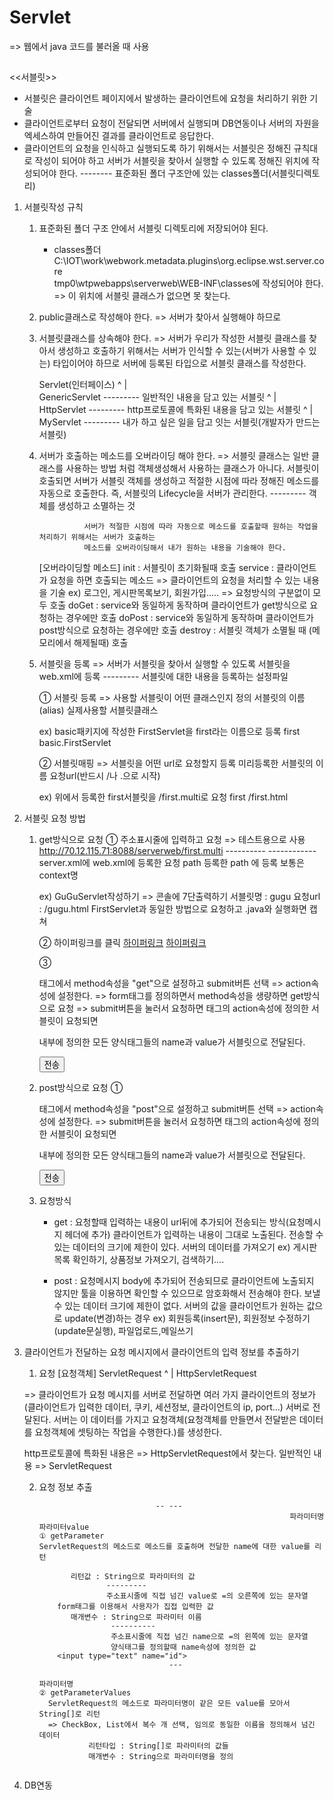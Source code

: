 # Servlet

=> 웹에서 java 코드를 불러올 때 사용

## 

<<서블릿>>
- 서블릿은 클라이언트 페이지에서 발생하는 클라이언트에 요청을 처리하기 위한 기술
- 클라이언트로부터 요청이 전달되면 서버에서 실행되며 DB연동이나 서버의 자원을 엑세스하여
    만들어진 결과를 클라이언트로 응답한다.
- 클라이언트의 요청을 인식하고 실행되도록 하기 위해서는 서블릿은 정해진 규칙대로 작성이 되어야 하고 서버가 서블릿을
    찾아서 실행할 수 있도록 정해진 위치에 작성되어야 한다.
                 --------
          표준화된 폴더 구조안에 있는 classes폴더(서블릿디렉토리)
          

1. 서블릿작성 규칙
   1) 표준화된 폴더 구조 안에서 서블릿 디렉토리에 저장되어야 된다.
      - classes폴더
         C:\IOT\work\webwork\.metadata\.plugins\org.eclipse.wst.server.core\
         tmp0\wtpwebapps\serverweb\WEB-INF\classes에 작성되어야 한다.
         => 이 위치에 서블릿 클래스가 없으면 못 찾는다.
   
   2) public클래스로 작성해야 한다.
      => 서버가 찾아서 실행해야 하므로
   
   3) 서블릿클래스를 상속해야 한다.
      => 서버가 우리가 작성한 서블릿 클래스를 찾아서 생성하고 호출하기 위해서는 서버가 인식할 수 있는(서버가 사용할 수 있는)
                    타입이어야 하므로 서버에 등록된 타입으로 서블릿 클래스를 작성한다.

       Servlet(인터페이스)
           ^
           |           
     GenericServlet       ---------  일반적인 내용을 담고 있는 서블릿
           ^
           |
      HttpServlet         ---------  http프로토콜에 특화된 내용을 담고 있는 서블릿
           ^
           |
       MyServlet          ---------  내가 하고 싶은 일을 담고 잇는 서블릿(개발자가 만드는 서블릿)
           

   4) 서버가 호출하는 메소드를 오버라이딩 해야 한다.
      => 서블릿 클래스는 일반 클래스를 사용하는 방법 처럼 객체생성해서 사용하는 클래스가 아니다.
                    서블릿이 호출되면 서버가 서블릿 객체를 생성하고 적절한 시점에 따라 정해진 메소드를 자동으로 호출한다.
                    즉, 서블릿의 Lifecycle을 서버가 관리한다.
                  ---------
                                 객체를 생성하고 소멸하는 것 

                    서버가 적절한 시점에 따라 자동으로 메소드를 호출할때 원하는 작업을 처리하기 위해서는 서버가 호출하는
                    메소드를 오버라이딩해서 내가 원하는 내용을 기술해야 한다.
                    
         [오버라이딩할 메소드]
         init : 서블릿이 초기화될때 호출
         service : 클라이언트가 요청을 하면 호출되는 메소드
                   => 클라이언트의 요청을 처리할 수 있는 내용을 기술 ex) 로그인, 게시판목록보기, 회원가입.....
                   => 요청방식의 구분없이 모두 호출
         doGet : service와 동일하게 동작하며 클라이언트가 get방식으로 요청하는 경우에만 호출
         doPost : service와 동일하게 동작하며 클라이언트가 post방식으로 요청하는 경우에만 호출
         destroy : 서블릿 객체가 소멸될 때 (메모리에서 해제될때) 호출
   
   5) 서블릿을 등록
      => 서버가 서블릿을 찾아서 실행할 수 있도록 서블릿을 web.xml에 등록
                                       ---------
                                                                        서블릿에 대한 내용을 등록하는 설정파일
   
      ① 서블릿 등록
        => 사용할 서블릿이 어떤 클래스인지 정의
        <servlet>
    			<servlet-name>서블릿의 이름(alias)</servlet-name>
    			<servlet-class>실제사용할 서블릿클래스</servlet-class>
        </servlet>

		ex) basic패키지에 작성한 FirstServlet을 first라는 이름으로 등록
			<servlet>
    			<servlet-name>first</servlet-name>
    			<servlet-class>basic.FirstServlet</servlet-class>
       	 	</servlet>
   
      ② 서블릿매핑
        => 서블릿을 어떤 url로 요청할지 등록
        <servlet-mapping>
        <servlet-name>미리등록한 서블릿의 이름</servlet-name>
    		<url-pattern>요청url(반드시 /나 .으로 시작)</url-pattern>
		</servlet-mapping>
		
		ex) 위에서 등록한 first서블릿을 /first.multi로 요청
		<servlet-mapping>
   	 <servlet-name>first</servlet-name>
    		<url-pattern>/first.html</url-pattern>
		</servlet-mapping>


2. 서블릿 요청 방법
   1) get방식으로 요청
      ① 주소표시줄에 입력하고 요청
        => 테스트용으로 사용
        http://70.12.115.71:8088/serverweb/first.multi
                                ---------- ------------
                             server.xml에                web.xml에 등록한 요청 path
                                                                 등록한 path          <url-pattern>에 등록
                                                                 보통은 context명
                                                              
      ex) GuGuServlet작성하기
          => 콘솔에 7단출력하기
                      서블릿명 : gugu
                      요청url : /gugu.html
          FirstServlet과 동일한 방법으로 요청하고 .java와 실행화면 캡쳐  
          
      ② 하이퍼링크를 클릭
        <a href="http://서버ip:port/contextpath/서블릿요청url">하이퍼링크</a>
        <a href="/contextpath/서블릿요청url">하이퍼링크</a>
                                                                 
      ③ <form>태그에서 method속성을 "get"으로 설정하고 submit버튼 선택
        => action속성에 설정한다.
        => form태그를 정의하면서 method속성을 생량하면 get방식으로 요청
        => submit버튼을 눌러서 요청하면 <form>태그의 action속성에 정의한 서블릿이 요청되면
           <form></form>내부에 정의한 모든 양식태그들의 name과 value가 서블릿으로 전달된다.
        <form method="get" action="/contextpath/서블릿요청url">
        	<input type="submit" value="전송"/>   
        </form>                                                       
                                                                 
   2) post방식으로 요청
      ① <form>태그에서 method속성을 "post"으로 설정하고 submit버튼 선택
        => action속성에 설정한다.
        => submit버튼을 눌러서 요청하면 <form>태그의 action속성에 정의한 서블릿이 요청되면
           <form></form>내부에 정의한 모든 양식태그들의 name과 value가 서블릿으로 전달된다.
        <form method="post" action="/contextpath/서블릿요청url">
        	<input type="submit" value="전송"/>   
        </form>

   3) 요청방식
      - get : 요청할때 입력하는 내용이 url뒤에 추가되어 전송되는 방식(요청메시지 헤더에 추가)
                               클라이언트가 입력하는 내용이 그대로 노출된다.
                               전송할 수 있는 데이터의 크기에 제한이 있다.
                               서버의 데이터를 가져오기
              ex) 게시판 목록 확인하기, 상품정보 가져오기, 검색하기....
              
      - post : 요청메시지 body에 추가되어 전송되므로 클라이언트에 노출되지 않지만 툴을 이용하면
                                 확인할 수 있으므로 암호화해서 전송해야 한다.
                                 보낼 수 있는 데이터 크기에 제한이 없다.
                                 서버의 값을 클라이언트가 원하는 값으로 update(변경)하는 경우
               ex) 회원등록(insert문), 회원정보 수정하기(update문실행), 파일업로드,메일쓰기



3. 클라이언트가 전달하는 요청 메시지에서 클라이언트의 입력 정보를 추출하기
   1) 요청
      [요청객체]
   ServletRequest
         ^
         |
 HttpServletRequest

   => 클라이언트가 요청 메시지를 서버로 전달하면 여러 가지 클라이언트의 정보가(클라이언트가 입력한 데이터, 쿠키, 세션정보, 
             클라이언트의 ip, port...) 서버로 전달된다.
             서버는 이 데이터를 가지고 요청객체(요청객체를 만들면서 전달받은 데이터를 요청객체에 셋팅하는 작업을 수행한다.)를 생성한다.
              
      http프로토콜에 특화된 내용은 => HttpServletRequest에서 찾는다.
             일반적인 내용 => ServletRequest
             
   2) 요청 정보 추출
      ~~~~~~/serverweb/login.do?id=lee&pass=1234
                                -- ---
                                                              파라미터명   파라미터value
      ① getParameter
      ServletRequest의 메소드로 메소드를 호출하며 전달한 name에 대한 value를 리턴
      
             리턴값 : String으로 파라미터의 값
                     ---------        
                     주소표시줄에 직접 넘긴 value로 =의 오른쪽에 있는 문자열
          form태그를 이용해서 사용자가 집접 입력한 값
             매개변수 : String으로 파라미터 이름
                      ----------
                      주소표시줄에 직접 넘긴 name으로 =의 왼쪽에 있는 문자열
                      양식태그를 정의할때 name속성에 정의한 값
          <input type="text" name="id">
                                   ---
                                                                               파라미터명
      ② getParameterValues
        ServletRequest의 메소드로 파라미터명이 같은 모든 value를 모아서 String[]로 리턴
        => CheckBox, List에서 복수 개 선택, 임의로 동일한 이름을 정의해서 넘긴 데이터
                 리턴타입 : String[]로 파라미터의 값들
                 매개변수 : String으로 파라미터명을 정의
              
      ~~~~~~
   
4. DB연동